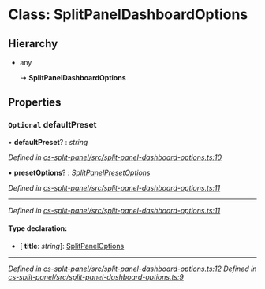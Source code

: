 # Class: SplitPanelDashboardOptions

## Hierarchy

* any

  ↳ **SplitPanelDashboardOptions**

## Properties

### `Optional` defaultPreset

• **defaultPreset**? : *string*

*Defined in [cs-split-panel/src/split-panel-dashboard-options.ts:10](https://github.com/TNOCS/csnext/blob/99cbd46d/packages/cs-split-panel/src/split-panel-dashboard-options.ts#L10)*

• **presetOptions**? : *[SplitPanelPresetOptions](_cs_split_panel_src_split_panel_dashboard_options_.splitpanelpresetoptions.md)*

*Defined in [cs-split-panel/src/split-panel-dashboard-options.ts:11](https://github.com/TNOCS/csnext/blob/99cbd46d/packages/cs-split-panel/src/split-panel-dashboard-options.ts#L11)*

___

*Defined in [cs-split-panel/src/split-panel-dashboard-options.ts:11](https://github.com/TNOCS/csnext/blob/99cbd46d/packages/cs-split-panel/src/split-panel-dashboard-options.ts#L11)*

#### Type declaration:

* \[ **title**: *string*\]: [SplitPanelOptions](_cs_split_panel_src_split_panel_options_.splitpaneloptions.md)

___

*Defined in [cs-split-panel/src/split-panel-dashboard-options.ts:12](https://github.com/TNOCS/csnext/blob/99cbd46d/packages/cs-split-panel/src/split-panel-dashboard-options.ts#L12)*
*Defined in [cs-split-panel/src/split-panel-dashboard-options.ts:9](https://github.com/TNOCS/csnext/blob/99cbd46d/packages/cs-split-panel/src/split-panel-dashboard-options.ts#L9)*
